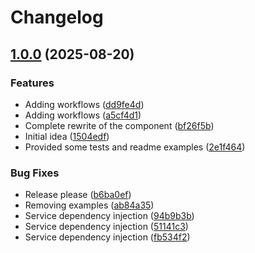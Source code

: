 # Changelog

## [1.0.0](https://github.com/vuryss/doctrine-lazy-json-odm/compare/v0.9.0...v1.0.0) (2025-08-20)


### Features

* Adding workflows ([dd9fe4d](https://github.com/vuryss/doctrine-lazy-json-odm/commit/dd9fe4d3984bdf75ae0830f43d5f12d108405865))
* Adding workflows ([a5cf4d1](https://github.com/vuryss/doctrine-lazy-json-odm/commit/a5cf4d1828d443a07f11f43f8e34db8a13211abf))
* Complete rewrite of the component ([bf26f5b](https://github.com/vuryss/doctrine-lazy-json-odm/commit/bf26f5be03b64b7b6fe35e0daa35cfa7e466d69e))
* Initial idea ([1504edf](https://github.com/vuryss/doctrine-lazy-json-odm/commit/1504edfb52f182b778078598f2a04bcdaacb5e83))
* Provided some tests and readme examples ([2e1f464](https://github.com/vuryss/doctrine-lazy-json-odm/commit/2e1f464bb73c540f9fa2f62b9a540e0a974dab37))


### Bug Fixes

* Release please ([b6ba0ef](https://github.com/vuryss/doctrine-lazy-json-odm/commit/b6ba0efd72fa89879907a1ca6ea81b604fd94aa2))
* Removing examples ([ab84a35](https://github.com/vuryss/doctrine-lazy-json-odm/commit/ab84a3527e3d6a2c71d992a8f9504d3170b73d38))
* Service dependency injection ([94b9b3b](https://github.com/vuryss/doctrine-lazy-json-odm/commit/94b9b3b25e24fce3af569d1fa4effc071d064351))
* Service dependency injection ([51141c3](https://github.com/vuryss/doctrine-lazy-json-odm/commit/51141c3473ba8054773e1af9e97f24ccc5c13685))
* Service dependency injection ([fb534f2](https://github.com/vuryss/doctrine-lazy-json-odm/commit/fb534f27e7dc1210c7c6ba8d01258d2b91ac3efc))
